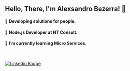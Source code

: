 ## Hello, There, I'm Alexsandro Bezerra! :wave:

#### :telescope: Developing solutions for people.
#### :green_heart: Node.js Developer at NT Consult.
#### :seedling: I’m currently learning Micro Services.

<br />

[![Linkedin Badge](https://img.shields.io/badge/LinkedIn-0077B5?style=for-the-badge&logo=linkedin&logoColor=white&link=https://www.linkedin.com/in/alexsandrobezerra)](https://www.linkedin.com/in/alexsandrobezerra)

<!--
<details>
  <summary>My Stats</summary>

  <p display="flex" align="center">
    <img alt="Alexsandro's github stats" src="https://github-readme-stats.vercel.app/api?username=AlexsandroBezerra&show_icons=true&theme=radical" />
    <img alt="Top Langs" src="https://github-readme-stats.vercel.app/api/top-langs/?username=AlexsandroBezerra&layout=compact&theme=radical" />
  </p>
</details>
-->

<!--
- 🔭 I’m currently working on ...
- 👯 I’m looking to collaborate ...
- 🌱 I’m currently learning ...
- 👯 I’m looking to collaborate on ...
- 🤔 I’m looking for help with ...
- 💬 Ask me about ...
- 📫 How to reach me: ...
- 😄 Pronouns: ...
- ⚡ Fun fact: ...
-->
